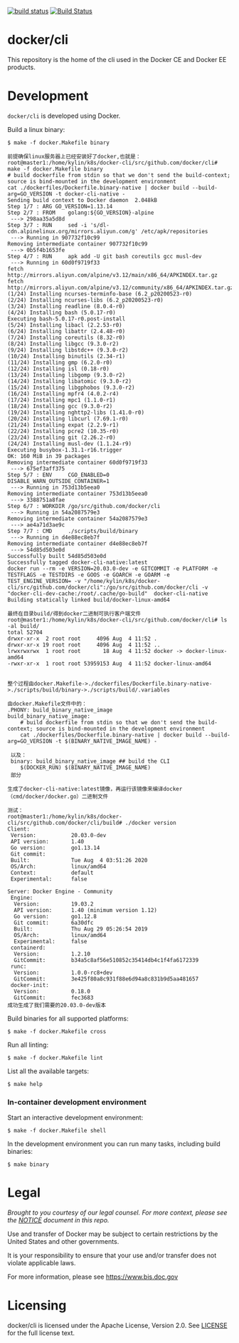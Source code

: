 [![build status](https://circleci.com/gh/docker/cli.svg?style=shield)](https://circleci.com/gh/docker/cli/tree/master)
[![Build Status](https://ci.docker.com/public/job/cli/job/master/badge/icon)](https://ci.docker.com/public/job/cli/job/master)

docker/cli
==========

This repository is the home of the cli used in the Docker CE and
Docker EE products.

Development
===========

`docker/cli` is developed using Docker.

Build a linux binary:

```
$ make -f docker.Makefile binary

前提确保linux服务器上已经安装好了docker,也就是：
root@master1:/home/kylin/k8s/docker-cli/src/github.com/docker/cli# make -f docker.Makefile binary
# build dockerfile from stdin so that we don't send the build-context; source is bind-mounted in the development environment
cat ./dockerfiles/Dockerfile.binary-native | docker build --build-arg=GO_VERSION -t docker-cli-native -
Sending build context to Docker daemon  2.048kB
Step 1/7 : ARG GO_VERSION=1.13.14
Step 2/7 : FROM    golang:${GO_VERSION}-alpine
 ---> 298aa35a5d8d
Step 3/7 : RUN     sed -i 's/dl-cdn.alpinelinux.org/mirrors.aliyun.com/g' /etc/apk/repositories
 ---> Running in 907732f10c99
Removing intermediate container 907732f10c99
 ---> 0b5f4b1653fe
Step 4/7 : RUN     apk add -U git bash coreutils gcc musl-dev
 ---> Running in 60d0f9719f33
fetch http://mirrors.aliyun.com/alpine/v3.12/main/x86_64/APKINDEX.tar.gz
fetch http://mirrors.aliyun.com/alpine/v3.12/community/x86_64/APKINDEX.tar.gz
(1/24) Installing ncurses-terminfo-base (6.2_p20200523-r0)
(2/24) Installing ncurses-libs (6.2_p20200523-r0)
(3/24) Installing readline (8.0.4-r0)
(4/24) Installing bash (5.0.17-r0)
Executing bash-5.0.17-r0.post-install
(5/24) Installing libacl (2.2.53-r0)
(6/24) Installing libattr (2.4.48-r0)
(7/24) Installing coreutils (8.32-r0)
(8/24) Installing libgcc (9.3.0-r2)
(9/24) Installing libstdc++ (9.3.0-r2)
(10/24) Installing binutils (2.34-r1)
(11/24) Installing gmp (6.2.0-r0)
(12/24) Installing isl (0.18-r0)
(13/24) Installing libgomp (9.3.0-r2)
(14/24) Installing libatomic (9.3.0-r2)
(15/24) Installing libgphobos (9.3.0-r2)
(16/24) Installing mpfr4 (4.0.2-r4)
(17/24) Installing mpc1 (1.1.0-r1)
(18/24) Installing gcc (9.3.0-r2)
(19/24) Installing nghttp2-libs (1.41.0-r0)
(20/24) Installing libcurl (7.69.1-r0)
(21/24) Installing expat (2.2.9-r1)
(22/24) Installing pcre2 (10.35-r0)
(23/24) Installing git (2.26.2-r0)
(24/24) Installing musl-dev (1.1.24-r9)
Executing busybox-1.31.1-r16.trigger
OK: 160 MiB in 39 packages
Removing intermediate container 60d0f9719f33
 ---> 675ef3aff375
Step 5/7 : ENV     CGO_ENABLED=0         DISABLE_WARN_OUTSIDE_CONTAINER=1
 ---> Running in 753d13b5eea0
Removing intermediate container 753d13b5eea0
 ---> 3388751a8fae
Step 6/7 : WORKDIR /go/src/github.com/docker/cli
 ---> Running in 54a2087579e3
Removing intermediate container 54a2087579e3
 ---> ae4a71d3ae9c
Step 7/7 : CMD     ./scripts/build/binary
 ---> Running in d4e88ec8eb7f
Removing intermediate container d4e88ec8eb7f
 ---> 54d85d503e0d
Successfully built 54d85d503e0d
Successfully tagged docker-cli-native:latest
docker run --rm -e VERSION=20.03.0-dev -e GITCOMMIT -e PLATFORM -e TESTFLAGS -e TESTDIRS -e GOOS -e GOARCH -e GOARM -e TEST_ENGINE_VERSION= -v "/home/kylin/k8s/docker-cli/src/github.com/docker/cli":/go/src/github.com/docker/cli -v "docker-cli-dev-cache:/root/.cache/go-build"  docker-cli-native
Building statically linked build/docker-linux-amd64

最终在目录build/得到docker二进制可执行客户端文件
root@master1:/home/kylin/k8s/docker-cli/src/github.com/docker/cli# ls -al build/
total 52704
drwxr-xr-x  2 root root     4096 Aug  4 11:52 .
drwxr-xr-x 19 root root     4096 Aug  4 11:52 ..
lrwxrwxrwx  1 root root       18 Aug  4 11:52 docker -> docker-linux-amd64
-rwxr-xr-x  1 root root 53959153 Aug  4 11:52 docker-linux-amd64


整个过程由docker.Makefile->./dockerfiles/Dockerfile.binary-native->./scripts/build/binary->./scripts/build/.variables

由docker.Makefile文件中的：
.PHONY: build_binary_native_image
build_binary_native_image:
	# build dockerfile from stdin so that we don't send the build-context; source is bind-mounted in the development environment
	cat ./dockerfiles/Dockerfile.binary-native | docker build --build-arg=GO_VERSION -t $(BINARY_NATIVE_IMAGE_NAME) -
 
 以及：
 binary: build_binary_native_image ## build the CLI
	$(DOCKER_RUN) $(BINARY_NATIVE_IMAGE_NAME)
 部分
 
生成了docker-cli-native:latest镜像，再运行该镜像来编译docker（cmd/docker/docker.go）二进制文件

测试：
root@master1:/home/kylin/k8s/docker-cli/src/github.com/docker/cli/build# ./docker version
Client:
 Version:           20.03.0-dev
 API version:       1.40
 Go version:        go1.13.14
 Git commit:        
 Built:             Tue Aug  4 03:51:26 2020
 OS/Arch:           linux/amd64
 Context:           default
 Experimental:      false

Server: Docker Engine - Community
 Engine:
  Version:          19.03.2
  API version:      1.40 (minimum version 1.12)
  Go version:       go1.12.8
  Git commit:       6a30dfc
  Built:            Thu Aug 29 05:26:54 2019
  OS/Arch:          linux/amd64
  Experimental:     false
 containerd:
  Version:          1.2.10
  GitCommit:        b34a5c8af56e510852c35414db4c1f4fa6172339
 runc:
  Version:          1.0.0-rc8+dev
  GitCommit:        3e425f80a8c931f88e6d94a8c831b9d5aa481657
 docker-init:
  Version:          0.18.0
  GitCommit:        fec3683
成功生成了我们需要的20.03.0-dev版本
```



Build binaries for all supported platforms:

```
$ make -f docker.Makefile cross
```

Run all linting:

```
$ make -f docker.Makefile lint
```

List all the available targets:

```
$ make help
```

### In-container development environment

Start an interactive development environment:

```
$ make -f docker.Makefile shell
```

In the development environment you can run many tasks, including build binaries:

```
$ make binary
```

Legal
=====
*Brought to you courtesy of our legal counsel. For more context,
please see the [NOTICE](https://github.com/docker/cli/blob/master/NOTICE) document in this repo.*

Use and transfer of Docker may be subject to certain restrictions by the
United States and other governments.

It is your responsibility to ensure that your use and/or transfer does not
violate applicable laws.

For more information, please see https://www.bis.doc.gov

Licensing
=========
docker/cli is licensed under the Apache License, Version 2.0. See
[LICENSE](https://github.com/docker/docker/blob/master/LICENSE) for the full
license text.
